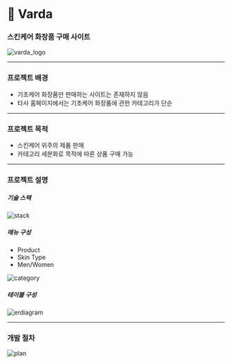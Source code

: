 # :shopping_cart: Varda
### 스킨케어 화장품 구매 사이트
![varda_logo](https://github.com/oblsoun/varda/assets/132249005/417d6d14-3bde-4cde-a872-0f4ae0e75cce)

---

### 프로젝트 배경
- 기초케어 화장품만 판매하는 사이트는 존재하지 않음
- 타사 홈페이지에서는 기초케어 화장품에 관한 카테고리가 단순
---
### 프로젝트 목적
- 스킨케어 위주의 제품 판매
- 카테고리 세분화로 목적에 따른 상품 구매 가능

---
### 프로젝트 설명
##### 기술 스택
![stack](https://github.com/oblsoun/varda/assets/113246634/318d2d99-fb0d-440f-b5f0-7a391d60216d)


##### 메뉴 구성
- Product
- Skin Type
- Men/Women
  
![category](https://github.com/oblsoun/varda/assets/113246634/ba6f2b63-d58b-4d58-9049-08fbfd7f9e21)

##### 테이블 구성
![erdiagram](https://github.com/oblsoun/varda/assets/113246634/574b516e-efcb-4336-b15f-c480f3c9612c)

---
### 개발 절차
![plan](https://github.com/oblsoun/varda/assets/113246634/8ddc507b-da6f-4589-bcfe-d12b98c6ffa9)
